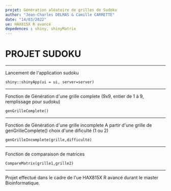 ```yaml
---
projet: Génération aléatoire de grilles de Sudoku
author: "Jean-Charles DELMAS & Camille CARRETTE"
date: "14/03/2022"
ue: HAX815X R avancé
depedences : shiny, shinyMatrix
---
```


# PROJET SUDOKU  

***

Lancement de l'application sudoku

```{r}
shiny::shinyApp(ui = ui, server=server)

```
***

Fonction de Génération d'une grille complete (9x9, entier de 1 à 9, remplissage pour sudoku)

```{r}
genGrilleComplete()

```

***

Fonction de Génération d'une grille incomplete 
A partir d'une grille de genGrilleComplete() choix d'une dificulté (1 ou 2)

```{r}
genGrilleIncomplete(grille,difficulté)

```

***

Fonction de comparaison de matrices

```{r}
CompareMatrix(grille1,grille2)

```

***

Projet effectué dans le cadre de l'ue HAX815X R avancé durant le master Bioinformatique.

